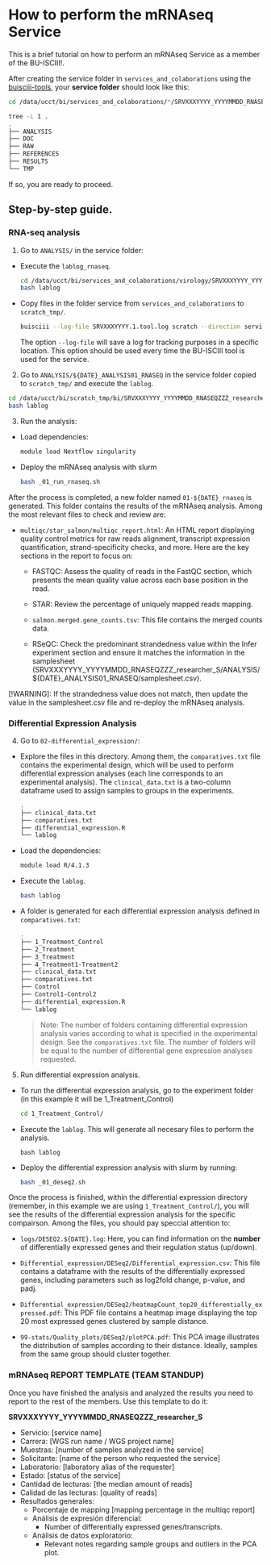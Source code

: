 # How to perform the mRNAseq Service

This is a brief tutorial on how to perform an mRNAseq Service as a member of the BU-ISCIII!.

After creating the service folder in `services_and_colaborations` using the [buisciii-tools](https://github.com/BU-ISCIII/buisciii-tools), your **service folder** should look like this:

```bash
cd /data/ucct/bi/services_and_colaborations/*/SRVXXXYYYY_YYYYMMDD_RNASEQZZZ_researcher_S/

tree -L 1 .
.
├── ANALYSIS
├── DOC
├── RAW
├── REFERENCES
├── RESULTS
└── TMP
```

If so, you are ready to proceed.

## Step-by-step guide.

### RNA-seq analysis

1. Go to `ANALYSIS/` in the service folder:
  - Execute the `lablog_rnaseq`.
    ```bash
    cd /data/ucct/bi/services_and_colaborations/virology/SRVXXXYYYY_YYYYMMDD_RNASEQZZZ_researcher_S/ANALYSIS
    bash lablog
    ```

  - Copy files in the folder service from `services_and_colaborations` to `scratch_tmp/`.
    ```bash
    buisciii --log-file SRVXXXYYYY.1.tool.log scratch --direction service_to_scratch SRVXXXYYYY.1
    ```
    The option `--log-file` will save a log for tracking purposes in a specific location. This option should be used every time the BU-ISCIII tool is used for the service.

2. Go to `ANALYSIS/${DATE}_ANALYSIS01_RNASEQ` in the service folder copied to `scratch_tmp/` and execute the `lablog`.
  ```bash
  cd /data/ucct/bi/scratch_tmp/bi/SRVXXXYYYY_YYYYMMDD_RNASEQZZZ_researcher_S/ANALYSIS/${DATE}_ANALYSIS01_RNASEQ
  bash lablog
  ```

3. Run the analysis:
  - Load dependencies:
    ```bash
    module load Nextflow singularity
    ```

  - Deploy the mRNAseq analysis with slurm
    ```bash
    bash _01_run_rnaseq.sh
    ```

After the process is completed, a new folder named `01-${DATE}_rnaseq` is generated. This folder contains the results of the mRNAseq analysis. Among the most relevant files to check and review are:

- `multiqc/star_salmon/multiqc_report.html`: An HTML report displaying quality control metrics for raw reads alignment, transcript expression quantification, strand-specificity checks, and more. Here are the key sections in the report to focus on:

  - FASTQC: Assess the quality of reads in the FastQC section, which presents the mean quality value across each base position in the read.

  - STAR: Review the percentage of uniquely mapped reads mapping.
  
  - `salmon.merged.gene_counts.tsv`: This file contains the merged counts data.

  - RSeQC: Check the predominant strandedness value within the Infer experiment section and ensure it matches the information in the samplesheet (SRVXXXYYYY_YYYYMMDD_RNASEQZZZ_researcher_S/ANALYSIS/${DATE}_ANALYSIS01_RNASEQ/samplesheet.csv). 

[!WARNING]: If the strandedness value does not match, then update the value in the samplesheet.csv file and re-deploy the mRNAseq analysis.


### Differential Expression Analysis

4. Go to `02-differential_expression/`:
  - Explore the files in this directory. Among them, the `comparatives.txt` file contains the experimental design, which will be used to perform differential expression analyses (each line corresponds to an experimental analysis). The `clinical_data.txt` is a two-column dataframe used to assign samples to groups in the experiments.
    ```bash
    .
    ├── clinical_data.txt
    ├── comparatives.txt
    ├── differential_expression.R
    └── lablog
    ```
  - Load the dependencies: 
    ```bash
    module load R/4.1.3
    ```

  - Execute the `lablog`.
    ```bash
    bash lablog
    ```

  - A folder is generated for each differential expression analysis defined in `comparatives.txt`:
    ```bash
    .
    ├── 1_Treatment_Control
    ├── 2_Treatment
    ├── 3_Treatment
    ├── 4_Treatment1-Treatment2
    ├── clinical_data.txt
    ├── comparatives.txt
    ├── Control
    ├── Control1-Control2
    ├── differential_expression.R
    └── lablog
    ```

    > Note: The number of folders containing differential expression analysis varies according to what is specified in the experimental design. See the `comparatives.txt` file. The number of folders will be equal to the number of differential gene expression analyses requested.

5. Run differential expression analysis.
  - To run the differential expression analysis, go to the experiment folder (in this example it will be  1_Treatment_Control)
    ```bash
    cd 1_Treatment_Control/
    ```
  - Execute the `lablog`. This will generate all necesary files to perform the analysis.
    ```
    bash lablog
    ```
  - Deploy the differential expression analysis with slurm by running:
    ```bash
    bash _01_deseq2.sh
    ```

Once the process is finished, within the differential expression directory (remember, in this example we are using `1_Treatment_Control/`), you will see the results of the differential expression analysis for the specific compairson. Among the files, you should pay speccial attention to:

- `logs/DESEQ2.${DATE}.log`: Here, you can find information on the **number** of differentially expressed genes and their regulation status (up/down).

- `Differential_expression/DESeq2/Differential_expression.csv`: This file contains a dataframe with the results of the differentially expressed genes, including parameters such as log2fold change, p-value, and padj.

- `Differential_expression/DESeq2/heatmapCount_top20_differentially_expressed.pdf`: This PDF file contains a heatmap image displaying the top 20 most expressed genes clustered by sample distance.

- `99-stats/Quality_plots/DESeq2/plotPCA.pdf`: This PCA image illustrates the distribution of samples according to their distance. Ideally, samples from the same group should cluster together.


### mRNAseq REPORT TEMPLATE (TEAM STANDUP)

Once you have finished the analysis and analyzed the results you need to report to the rest of the members. Use this template to do it:

**SRVXXXYYYY_YYYYMMDD_RNASEQZZZ_researcher_S**
* Servicio: [service name]
* Carrera: [WGS run name / WGS project name]
* Muestras: [number of samples analyzed in the service]
* Solicitante: [name of the person who requested the service]
* Laboratorio: [laboratory alias of the requester]
* Estado: [status of the service]
* Cantidad de lecturas: [the median amount of reads]
* Calidad de las lecturas: [quality of reads]
* Resultados generales:
    * Porcentaje de mapping [mapping percentage in the multiqc report]
    * Análisis de expresión diferencial: 
      * Number of differentially expressed genes/transcripts.
    * Análisis de datos exploratorio:
      * Relevant notes regarding sample groups and outliers in the PCA plot.

